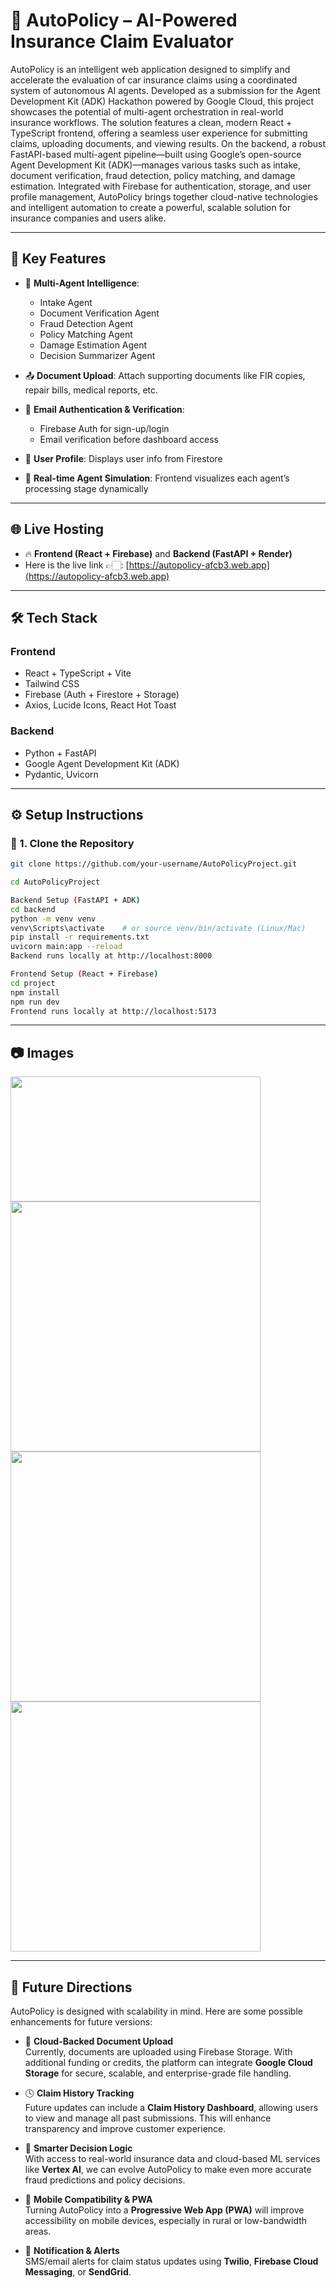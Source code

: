 # 🚗 AutoPolicy – AI-Powered Insurance Claim Evaluator

AutoPolicy is an intelligent web application designed to simplify and accelerate the evaluation of car insurance claims using a coordinated system of autonomous AI agents. Developed as a submission for the Agent Development Kit (ADK) Hackathon powered by Google Cloud, this project showcases the potential of multi-agent orchestration in real-world insurance workflows.
The solution features a clean, modern React + TypeScript frontend, offering a seamless user experience for submitting claims, uploading documents, and viewing results. On the backend, a robust FastAPI-based multi-agent pipeline—built using Google’s open-source Agent Development Kit (ADK)—manages various tasks such as intake, document verification, fraud detection, policy matching, and damage estimation.
Integrated with Firebase for authentication, storage, and user profile management, AutoPolicy brings together cloud-native technologies and intelligent automation to create a powerful, scalable solution for insurance companies and users alike.

---

## 🌟 Key Features

- 🤖 **Multi-Agent Intelligence**:
  - Intake Agent
  - Document Verification Agent
  - Fraud Detection Agent
  - Policy Matching Agent
  - Damage Estimation Agent
  - Decision Summarizer Agent

- 📤 **Document Upload**: Attach supporting documents like FIR copies, repair bills, medical reports, etc.

- 🔐 **Email Authentication & Verification**:
  - Firebase Auth for sign-up/login
  - Email verification before dashboard access

- 👤 **User Profile**: Displays user info from Firestore

- 🧠 **Real-time Agent Simulation**: Frontend visualizes each agent’s processing stage dynamically

---

## 🌐 Live Hosting

- 🔥 **Frontend (React + Firebase)** and **Backend (FastAPI + Render)**
- Here is the live link 👉🏻: [https://autopolicy-afcb3.web.app](https://autopolicy-afcb3.web.app)

---

## 🛠️ Tech Stack

### Frontend
- React + TypeScript + Vite
- Tailwind CSS
- Firebase (Auth + Firestore + Storage)
- Axios, Lucide Icons, React Hot Toast

### Backend
- Python + FastAPI
- Google Agent Development Kit (ADK)
- Pydantic, Uvicorn

---

## ⚙️ Setup Instructions

### 🔧 1. Clone the Repository

```bash
git clone https://github.com/your-username/AutoPolicyProject.git

cd AutoPolicyProject

Backend Setup (FastAPI + ADK)
cd backend
python -m venv venv
venv\Scripts\activate    # or source venv/bin/activate (Linux/Mac)
pip install -r requirements.txt
uvicorn main:app --reload
Backend runs locally at http://localhost:8000

Frontend Setup (React + Firebase)
cd project
npm install
npm run dev
Frontend runs locally at http://localhost:5173
 ```
---
## 📷 Images

<img src="https://github.com/user-attachments/assets/94de9b6c-900c-4133-a33d-4ae55319e5ae" width="400" height="200"/>

<img src="https://github.com/user-attachments/assets/9bd0cb4a-38e2-4c9f-8f30-d4eed1782079" width="400"/>

<img src="https://github.com/user-attachments/assets/fdc4d50d-34d1-4503-8d8c-a8c21c3a632b" width="400"/>

<img src="https://github.com/user-attachments/assets/37c04595-9fdb-4fda-9fcd-fe3d746a9c3b" width="400"/>

---

## 🚀 Future Directions

AutoPolicy is designed with scalability in mind. Here are some possible enhancements for future versions:

- 🔐 **Cloud-Backed Document Upload**  
  Currently, documents are uploaded using Firebase Storage. With additional funding or credits, the platform can integrate **Google Cloud Storage** for secure, scalable, and enterprise-grade file handling.

- 🕓 **Claim History Tracking**  
  Future updates can include a **Claim History Dashboard**, allowing users to view and manage all past submissions. This will enhance transparency and improve customer experience.

- 🧠 **Smarter Decision Logic**  
  With access to real-world insurance data and cloud-based ML services like **Vertex AI**, we can evolve AutoPolicy to make even more accurate fraud predictions and policy decisions.

- 📱 **Mobile Compatibility & PWA**  
  Turning AutoPolicy into a **Progressive Web App (PWA)** will improve accessibility on mobile devices, especially in rural or low-bandwidth areas.

- 📨 **Notification & Alerts**  
  SMS/email alerts for claim status updates using **Twilio**, **Firebase Cloud Messaging**, or **SendGrid**.




